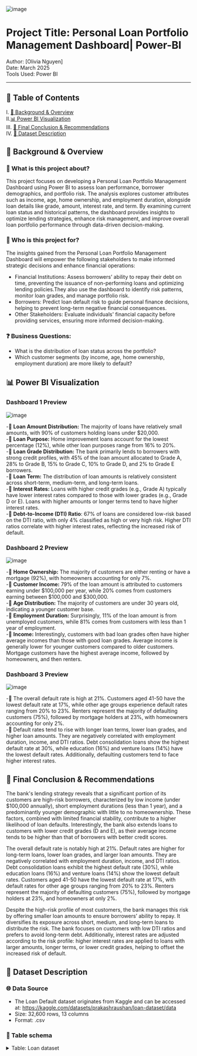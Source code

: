 
![image](https://github.com/user-attachments/assets/dc4d2538-70a2-4259-868e-cdc46fe74080)


# Project Title: Personal Loan Portfolio Management Dashboard| Power-BI



Author: [Olivia Nguyen]  
Date: March 2025  
Tools Used: Power BI 

---

## 📑 Table of Contents  
I. [📌 Background & Overview](#-background--overview)  
II.[📊 Power BI Visualization](#-power-bi-visualization)  
III. [🔎 Final Conclusion & Recommendations](#-final-conclusion--recommendations)  
IV. [📂 Dataset Description](#-dataset-description)  


## 📌 Background & Overview

### 📖 What is this project about?
This project focuses on developing a Personal Loan Portfolio Management Dashboard using Power BI to assess loan performance, borrower demographics, and portfolio risk. The analysis explores customer attributes such as income, age, home ownership, and employment duration, alongside loan details like grade, amount, interest rate, and term. By examining current loan status and historical patterns, the dashboard provides insights to optimize lending strategies, enhance risk management, and improve overall loan portfolio performance through data-driven decision-making.  

### 👤 Who is this project for?   
The insights gained from the Personal Loan Portfolio Management Dashboard will empower the following stakeholders to make informed strategic decisions and enhance financial operations:
- Financial Institutions: Assess borrowers’ ability to repay their debt on time, preventing the issuance of non-performing loans and optimizing lending policies.They also use the dashboard to identify risk patterns, monitor loan grades, and manage portfolio risk.
- Borrowers: Predict loan default risk to guide personal finance decisions, helping to prevent long-term negative financial consequences.
- Other Stakeholders: Evaluate individuals' financial capacity before providing services, ensuring more informed decision-making.

### ❓ Business Questions:
- What is the distribution of loan status across the portfolio?
- Which customer segments (by income, age, home ownership, employment duration) are more likely to default?
   
## 📊 Power BI Visualization
### Dashboard 1 Preview

![image](https://github.com/user-attachments/assets/d64b663b-04a4-4f31-8d53-a1950cc8f363)

-🚀 **Loan Amount Distribution:** The majority of loans have relatively small amounts, with 90% of customers holding loans under $20,000.  
-🚀 **Loan Purpose:** Home improvement loans account for the lowest percentage (12%), while other loan purposes range from 16% to 20%.  
-🚀 **Loan Grade Distribution:** The bank primarily lends to borrowers with strong credit profiles, with 45% of the loan amount allocated to Grade A, 28% to Grade B, 15% to Grade C, 10% to Grade D, and 2% to Grade E borrowers.  
-🚀 **Loan Term:** The distribution of loan amounts is relatively consistent across short-term, medium-term, and long-term loans.  
-🚀 **Interest Rates:** Loans with higher credit grades (e.g., Grade A) typically have lower interest rates compared to those with lower grades (e.g., Grade D or E). Loans with higher amounts or longer terms tend to have higher interest rates.  
-🚀 **Debt-to-Income (DTI) Ratio**: 67% of loans are considered low-risk based on the DTI ratio, with only 4% classified as high or very high risk. Higher DTI ratios correlate with higher interest rates, reflecting the increased risk of default.  

      

### Dashboard 2 Preview

![image](https://github.com/user-attachments/assets/0c1f8d89-8aac-40cb-a9e1-6fc3c1b628f1)

-🚀 **Home Ownership:** The majority of customers are either renting or have a mortgage (92%), with homeowners accounting for only 7%.  
-🚀 **Customer Income:** 79% of the loan amount is attributed to customers earning under $100,000 per year, while 20% comes from customers earning between $100,000 and $300,000.  
-🚀 **Age Distribution:** The majority of customers are under 30 years old, indicating a younger customer base.  
-🚀 **Employment Duration:** Surprisingly, 11% of the loan amount is from unemployed customers, while 81% comes from customers with less than 1 year of employment.  
-🚀 **Income:** Interestingly, customers with bad loan grades often have higher average incomes than those with good loan grades. Average income is generally lower for younger customers compared to older customers. Mortgage customers have the highest average income, followed by homeowners, and then renters.   

   
   
### Dashboard 3 Preview

![image](https://github.com/user-attachments/assets/3feef028-433e-4773-87ad-940d447634aa)

-🚀 The overall default rate is high at 21%. Customers aged 41-50 have the lowest default rate at 17%, while other age groups experience default rates ranging from 20% to 23%. Renters represent the majority of defaulting customers (75%), followed by mortgage holders at 23%, with homeowners accounting for only 2%.  
-🚀 Default rates tend to rise with longer loan terms, lower loan grades, and higher loan amounts. They are negatively correlated with employment duration, income, and DTI ratios. Debt consolidation loans show the highest default rate at 30%, while education (16%) and venture loans (14%) have the lowest default rates. Additionally, defaulting customers tend to face higher interest rates.


## 🔎 Final Conclusion & Recommendations 

The bank's lending strategy reveals that a significant portion of its customers are high-risk borrowers, characterized by low income (under $100,000 annually), short employment durations (less than 1 year), and a predominantly younger demographic with little to no homeownership. These factors, combined with limited financial stability, contribute to a higher likelihood of loan defaults. Interestingly, the bank also extends loans to customers with lower credit grades (D and E), as their average income tends to be higher than that of borrowers with better credit scores. 

The overall default rate is notably high at 21%. Default rates are higher for long-term loans, lower loan grades, and larger loan amounts. They are negatively correlated with employment duration, income, and DTI ratios. Debt consolidation loans exhibit the highest default rate (30%), while education loans (16%) and venture loans (14%) show the lowest default rates. Customers aged 41-50 have the lowest default rate at 17%, with default rates for other age groups ranging from 20% to 23%. Renters represent the majority of defaulting customers (75%), followed by mortgage holders at 23%, and homeowners at only 2%.

Despite the high-risk profile of most customers, the bank manages this risk by offering smaller loan amounts to ensure borrowers’ ability to repay. It diversifies its exposure across short, medium, and long-term loans to distribute the risk. The bank focuses on customers with low DTI ratios and prefers to avoid long-term debt. Additionally, interest rates are adjusted according to the risk profile: higher interest rates are applied to loans with larger amounts, longer terms, or lower credit grades, helping to offset the increased risk of default.


## 📂 Dataset Description

### 🌐 Data Source
- The Loan Default dataset originates from Kaggle and can be accessed at:  https://kaggle.com/datasets/prakashraushan/loan-dataset/data
- Size: 32,600 rows, 13 columns
- Format: .csv

### 🔀 Table schema
<details>
<summary>Table: Loan dataset </summary>  

| Number | Variable name       | Definition                                                | Data Type |
| ------ | ------------------- | --------------------------------------------------------- | --------- |
| 1      | customer_id         | Unique identifier for each customer                       | Text      |
| 2      | customer_age        | Age of the customer                                       | Text      |
| 3      | customer_income     | Annual income of the customer                             | Number    |
| 4      | home_ownership      | Annual income of the customer                             | Text      |
| 5      | employment_duration | Duration of employment in months                          | Number    |
| 6      | loan_intent         | Purpose of the loan                                       | Text      |
| 7      | loan_grade          | Grade assigned to the loan                                | Text      |
| 8      | loan_amnt           | Loan amount requested                                     | Number    |
| 9      | loan_int_rate       | Interest rate of the loan                                 | Number    |
| 10     | term_years          | Loan term in years                                        | Number    |
| 11     | historical_default  |  Indicates if the customer has a history of default (Y/N) | Text      |
| 12     | cred_hist_length    |  Length of the customer's credit history in years         | Number    |
| 13     | Current_loan_status | Current status of the loan (DEFAULT, NO DEFAULT)          | Text      |

</details>


